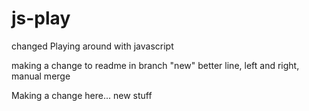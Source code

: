 js-play
=======
changed
Playing around with javascript

making a change to readme in branch "new"
better line, left and right, manual merge

Making a change here...
new stuff
